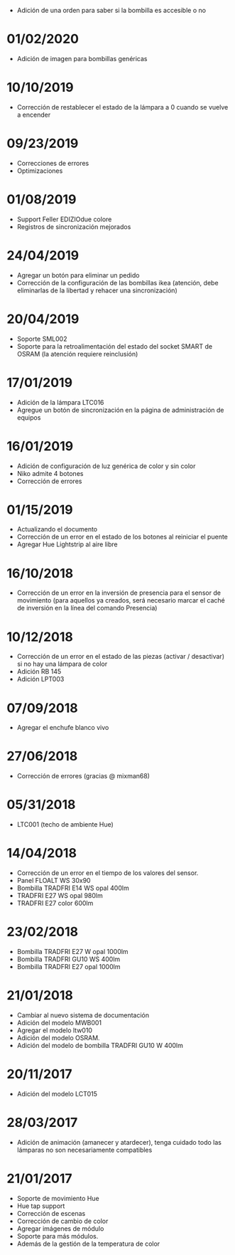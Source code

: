 - Adición de una orden para saber si la bombilla es accesible o no

# 01/02/2020

- Adición de imagen para bombillas genéricas

# 10/10/2019

- Corrección de restablecer el estado de la lámpara a 0 cuando se vuelve a encender

# 09/23/2019

- Correcciones de errores
- Optimizaciones

# 01/08/2019

- Support Feller EDIZIOdue colore
- Registros de sincronización mejorados

# 24/04/2019

- Agregar un botón para eliminar un pedido
- Corrección de la configuración de las bombillas ikea (atención, debe eliminarlas de la libertad y rehacer una sincronización)

# 20/04/2019

- Soporte SML002
- Soporte para la retroalimentación del estado del socket SMART de OSRAM (la atención requiere reinclusión)

# 17/01/2019

- Adición de la lámpara LTC016
- Agregue un botón de sincronización en la página de administración de equipos

# 16/01/2019

- Adición de configuración de luz genérica de color y sin color
- Niko admite 4 botones
- Corrección de errores

# 01/15/2019

- Actualizando el documento
- Corrección de un error en el estado de los botones al reiniciar el puente
- Agregar Hue Lightstrip al aire libre

# 16/10/2018

- Corrección de un error en la inversión de presencia para el sensor de movimiento (para aquellos ya creados, será necesario marcar el caché de inversión en la línea del comando Presencia)

# 10/12/2018

- Corrección de un error en el estado de las piezas (activar / desactivar) si no hay una lámpara de color
- Adición RB 145
- Adición LPT003

# 07/09/2018

- Agregar el enchufe blanco vivo

# 27/06/2018

- Corrección de errores (gracias @ mixman68)

# 05/31/2018

-	LTC001 (techo de ambiente Hue)

# 14/04/2018

-   Corrección de un error en el tiempo de los valores del sensor.
-   Panel FLOALT WS 30x90
-   Bombilla TRADFRI E14 WS opal 400lm
-	TRADFRI E27 WS opal 980lm
-	TRADFRI E27 color 600lm

# 23/02/2018

-	Bombilla TRADFRI E27 W opal 1000lm
-	Bombilla TRADFRI GU10 WS 400lm
-	Bombilla TRADFRI E27 opal 1000lm

# 21/01/2018

- 	Cambiar al nuevo sistema de documentación
-   Adición del modelo MWB001
-   Agregar el modelo ltw010
-   Adición del modelo OSRAM.
-   Adición del modelo de bombilla TRADFRI GU10 W 400lm

# 20/11/2017

-   Adición del modelo LCT015

# 28/03/2017

-   Adición de animación (amanecer y atardecer), tenga cuidado todo
    las lámparas no son necesariamente compatibles

# 21/01/2017

-   Soporte de movimiento Hue
-   Hue tap support
-   Corrección de escenas
-   Corrección de cambio de color
-   Agregar imágenes de módulo
-   Soporte para más módulos.
-   Además de la gestión de la temperatura de color
